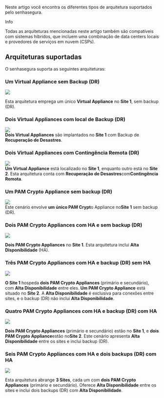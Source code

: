Neste artigo você encontra os diferentes tipos de arquitetura suportados pelo senhasegura.

Info

Todas as arquiteturas mencionadas neste artigo também são compatíveis com sistemas híbridos, que incluem uma combinação de data centers locais e provedores de serviços em nuvem (CSPs).

## Arquiteturas suportadas

O senhasegura suporta as seguintes arquiteturas:

### Um Virtual Appliance sem Backup (DR)

![](https://lh7-us.googleusercontent.com/97334u4gxAv2VcPLSlqQLdDIL745YIoUQqT7RBL_7F9LwTz2ydUHfbcTDUPDoogN-uE8pbRCCaFRiBPO20uSQP7P7JsNfVHc-U7UUDK-QSFaowL4LSEpucxwein5Rl6IzLNE7nokEQ275zumC_BQyIg)

Esta arquitetura emprega um único **Virtual Appliance** no **Site 1**, sem backup (DR).

### Dois Virtual Appliances com local de Backup (DR)

![](https://lh7-us.googleusercontent.com/yuW7iZ0f_MS5DrKTJPBo2SCxZ2mR5UEuyTfxUIMXtf48MyDloni3CADtBczKXWKFtO2N3MQZABW9IpJfStYUTXMFtt1ak6MpWUUId3xWLCWX3ioxqtCmmcTeXT0BLGNeFSoBmNMoCPK6mHJVJu5CeXc)  
**Dois Virtual Appliances** são implantados no **Site 1** com Backup de **Recuperação de Desastres**.

### Dois Virtual Appliances com Contingência Remota (DR)

![](https://lh7-us.googleusercontent.com/VK2GBNpHq64DQbYEWR3I3OmmoJBFJEV0Xxcrt401noAvziYAo7m2z0k7ooc6zYnyNH5IyZlmwIESytBC54dMF6S53Z1lGAj10gb5ymjpruGDEkBqDCDo0P_o0VXht_jIVsd96pRO_ayihbpCedgkDBo)  
**Um Virtual Appliance** está localizado no **Site 1**, enquanto outro está no **Site 2**. Esta arquitetura conta com **Recuperação de Desastres**com**Contingência Remota**.

### Um PAM Crypto Appliance sem backup (DR)

![](https://lh7-us.googleusercontent.com/97334u4gxAv2VcPLSlqQLdDIL745YIoUQqT7RBL_7F9LwTz2ydUHfbcTDUPDoogN-uE8pbRCCaFRiBPO20uSQP7P7JsNfVHc-U7UUDK-QSFaowL4LSEpucxwein5Rl6IzLNE7nokEQ275zumC_BQyIg)  
Este cenário envolve **um único PAM Crypt**o Appliance no**Site 1** sem backup (DR).

### Dois PAM Crypto Appliances com HA e sem backup (DR)

![](https://lh7-us.googleusercontent.com/OKalxAAK6NKiV0pjdgLCjAf4lN7pq0n8dpu-mVTivgKATqnTf0heoneJVNZ4ZdLWn8uVsmr2DRu2dgXcVcUmxsHFTLH0kdkDxdPU0UgD2HNUQ6KBBtpVp_VtPSpeC5qBcNNlnxDhoJHHXm1ajuM8E1M)

**Dois PAM Crypto Appliances** no **Site 1**. Esta arquitetura inclui **Alta Disponibilidade** (HA).

### Três PAM Crypto Appliances com HA e backup (DR) sem HA

![](https://lh7-us.googleusercontent.com/joZ3KIQUndI7azZS4x55-7F_j_gg_Tw9AlP-IiOBZt3crDoQepyVxJWoCaivrMvmu_P2MU7qYxZx5C9XNUfktKrLcjTbJCjT-j15F_0clg78vIyEaXninAWJ-LFaqEWTT4EXYkD0zVaovRtPh7c4V3I)

**O Site 1** hospeda **dois PAM Crypto Appliances** (primário e secundário), com **Alta Disponibilidade** entre eles. **Um PAM Crypto Appliance** está situado no **Site 2**. A **Alta Disponibilidade** é exclusiva para conexões entre sites, e o backup (DR) não inclui **Alta Disponibilidade**.

### Quatro PAM Crypto Appliances com HA e backup (DR) com HA

![](https://lh7-us.googleusercontent.com/87wZoYsSjxME-2KoLz2kuUrbeV77sWKgyOyjzAtKk4e3BObwltg-B25Feg-eFMJGswecg_VWU6mkZqGHMV2sDsAJ9CfmEdIR_KXzUXgRWwuoLGubwsftlcmTIXGjRfv4QkcO598Uw2BJM75VZil-KPc)

**Dois PAM Crypto Appliances** (primário e secundário) estão no **Site 1**, e **dois** **PAM Crypto Appliance**estão no**Site 2**. Este cenário apresenta **Alta Disponibilidade** entre os sites e inclui backup (DR).

### Seis PAM Crypto Appliances com HA e dois backups (DR) com HA

![](https://lh7-us.googleusercontent.com/duPXbVnt9ezhA2MdeAwX2-KkHH_4dxCpFeFHwUCDM1Lx5KVZpWqt7Mx666zgivqzdHdK3sCLUqJgHiTrbpghjzqzNHihK2tX8IHBQWzSv5THGLu6O90aTjiLs4E5UXtGXPrEPQa4nPa2tjQkxwTH8ak)

Esta arquitetura abrange **3 Sites**, cada um com **dois PAM Crypto Appliances** (primário e secundário). Oferece **Alta Disponibilidade** entre os sites e inclui dois backups (DR) com **Alta Disponibilidade**.

